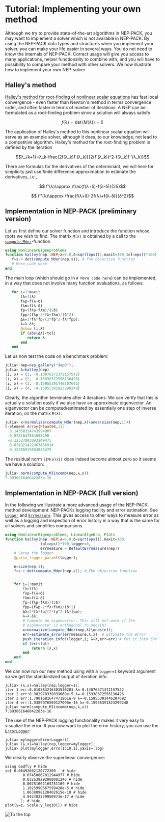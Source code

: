 # Tutorial: Implementing your own method

Although we try to provide state-of-the-art algorithms
in NEP-PACK, you may want to implement a solver
which is not available in NEP-PACK.
By using the NEP-PACK data types and structures when you implement your solver,
you can make your life easier in several ways.
You do not need to know the internals of NEP-PACK.
Correct usage will give you access to many applications,
helper functionality to combine with,
and you will have to possibility to compare your method
with other solvers.
We now illustrate how to implement your
own NEP-solver.

## Halley's method

[Halley's method for root-finding of nonlinear scalar equations](https://en.wikipedia.org/wiki/Halley%27s_method)
has fast local convergence - even faster
than Newton's method in terms convergence order, and
often faster in terms of number of iterations.
A NEP can be formulated as a
root-finding problem since a solution will always
satisfy
```math
f(λ)=\det(M(λ))=0
```
The application of Halley's method to this nonlinear scalar equation
will serve as an example solver, although it does, to our
knowledge, not lead to a competitive algorithm.
Halley's method for the root-finding problem is
defined by the iteration
```math
λ_{k+1}=λ_k-\frac{2f(λ_k)f'(λ_k)}{2(f'(λ_k))^2-f(λ_k)f''(λ_k)}
```
There are formulas for the
derivatives of the determinant, we will here for
simplicity just use finite difference approximation to
estimate the derivatives, i.e.,
```math
 f'(λ)\approx \frac{f(λ+δ)-f(λ-δ)}{2δ}
```
```math
 f''(λ)\approx \frac{f(λ+δ)-2f(λ)+f(λ-δ)}{δ^2}
```
## Implementation in NEP-PACK (preliminary version)

Let us first define our solver function
and introduce the function whose roots we wish to find.
The matrix ``M(λ)`` is obtained by a call to the
[`compute_Mder`](@ref)-function.
```julia
using NonlinearEigenproblems
function halley(nep::NEP;λ=0.0,δ=sqrt(eps()),maxit=100,tol=eps()*100)
   f=s-> det(compute_Mder(nep,s)); # The objective function
   # More code here
end
```
The main loop (which should go in `# More code here`) can be implemented,
in a way that does not involve many function
evaluations, as follows:
```julia
   for i=1:maxit
       fλ=f(λ)
       fλp=f(λ+δ)
       fλm=f(λ-δ)
       fp=(fλp-fλm)/(2δ)
       fpp=(fλp-2*fλ+fλm)/(δ^2)
       Δλ=2*fλ*fp/(2*fp^2-fλ*fpp);
       λ=λ-Δλ;
       @show (i,λ)
       if (abs(Δλ)<tol)
          return λ
       end
   end
```
Let us now test the code on a benchmark problem:
```julia
julia> nep=nep_gallery("dep0");
julia> λ=halley(nep)
(i, λ) = (1, -0.13876571372157542)
(i, λ) = (2,  0.15938372556136426)
(i, λ) = (3, -0.15955391446207692)
(i, λ) = (4, -0.15955391823299248)
```
Clearly, the algorithm terminates after 4 iterations.
We can verify that this is actually
a solution easily if we also
have an approximate eigenvector. An eigenvector
can be computed/estimated by essentially one step of inverse iteration,
on the matrix ``M(λ)``:
```julia
julia> x=normalize(compute_Mder(nep,λ)\ones(size(nep,1)))
5-element Array{Float64,1}:
  0.14358324743994907
  0.9731847884093298
 -0.12527093093249475
  0.031821422867456914
  0.12485915894832478
```
The residual norm  ``||M(λ)x||`` does indeed become almost zero
so it seems we have a solution:
```julia
julia> norm(compute_Mlincomb(nep,λ,x))
7.093661646042283e-16
```

## Implementation in NEP-PACK (full version)

In the following we illustrate a more advanced
usage of the NEP-PACK method development:
NEP-PACKs logging facility  and error estimation.
See [`Logger`](logger.md) and [`Errmeasure`](errmeasure.md). This
gives access
to other ways to measure error as well as a logging and
inspection of error history in a way that is
the same for all solvers and simplifies
comparisons.

```julia
using NonlinearEigenproblems, LinearAlgebra, Plots
function halley(nep::NEP;λ=0.0,δ=sqrt(eps()),maxit=100,
                tol=eps()*100,logger=0,
                errmeasure = DefaultErrmeasure(nep))
    # Setup the logger.
    @parse_logger_param!(logger);

    n=size(nep,1);
    f=s-> det(compute_Mder(nep,s)); # The objective function


    for i=1:maxit
        fλ=f(λ)
        fλp=f(λ+δ)
        fλm=f(λ-δ)
        fp=(fλp-fλm)/(2δ)
        fpp=(fλp-2*fλ+fλm)/(δ^2)
        Δλ=2*fλ*fp/(2*fp^2-fλ*fpp);
        λ=λ-Δλ;
        # Compute an eigenvector. This will not work if the
        # eigenvector is orthogonal to ones(n)
        x=normalize(compute_Mder(nep,λ)\ones(n));
        err=estimate_error(errmeasure,λ,x)  # Estimate the error
        push_iteration_info!(logger,i; λ=λ,err=err) # Put it into the log
        if (err<tol)
            return (λ,x)
        end
    end
end
```

We can now run our new method using
with a `logger=1` keyword argument
so we get the standardized output of iteration info:
```julia-repl
julia> (λ,x)=halley(nep,logger=1);
iter 1 err:0.010384216303530201 λ=-0.13876571372157542
iter 2 err:8.082978338039669e-5 λ=-0.15938372556136426
iter 3 err:1.7901681647471861e-9 λ=-0.15955391446207692
iter 4 err:1.0389976569127096e-16 λ=-0.15955391823299248
julia> norm(compute_Mlincomb(nep,λ,x))
7.093661646042283e-16
```
The use of the NEP-PACK logging functionality makes it
very easy to visualize the error. If you now want to plot the error history,
you can use the [`ErrorLogger`](@ref):
```julia-repl
julia> mylogger=ErrorLogger()
julia> (λ,x)=halley(nep,logger=mylogger);
julia> plot(mylogger.errs[1:10,1],yaxis=:log)
```
We clearly observe the superlinear convergence:
```@example
using Gadfly # hide
z=[ 0.08492602120772309   # hide
        0.07450867012944977 # hide
        0.032639292900081246 # hide
        0.00281602165251169 # hide
        1.1025990567599428e-5 # hide
        1.0638098128402615e-10 # hide
        4.942402279980973e-17 # hide
       ]; # hide
plot(y=z, Scale.y_log10()) # hide
```

![To the top](http://jarlebring.se/onepixel.png?NEPPACKDOC_NEWMETHOD)
